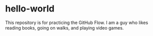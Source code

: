 # hello-world
This repository is for practicing the GitHub Flow.
I am a guy who likes reading books, going on walks, and playing video games.

